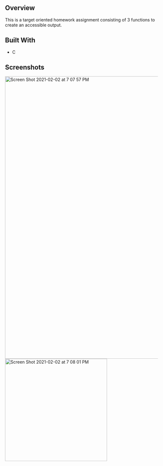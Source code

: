 ## Overview
This is a target oriented homework assignment consisting of 3 functions to create an accessible output.

## Built With
* C

## Screenshots
<img width="927" alt="Screen Shot 2021-02-02 at 7 07 57 PM" src="https://user-images.githubusercontent.com/55514757/106679221-26749980-658a-11eb-9cd9-b8e29d43504a.png">
<img width="336" alt="Screen Shot 2021-02-02 at 7 08 01 PM" src="https://user-images.githubusercontent.com/55514757/106679215-21afe580-658a-11eb-840b-1be5d2e08fba.png">
